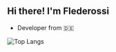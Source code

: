 ## Hi there! I'm Flederossi

* Developer from 🇩🇪

![Top Langs](https://github-readme-stats.vercel.app/api/top-langs/?username=flederossi&theme=buefy&layout=compact)
